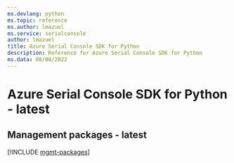 ```yaml
---
ms.devlang: python
ms.topic: reference
ms.author: lmazuel
ms.service: serialconsole
author: lmazuel
title: Azure Serial Console SDK for Python
description: Reference for Azure Serial Console SDK for Python
ms.data: 08/08/2022
---
```

# Azure Serial Console SDK for Python - latest

## Management packages - latest
[!INCLUDE [mgmt-packages](serial-console-mgmt-index.md)]